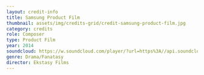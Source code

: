```yaml
---
layout: credit-info
title: Samsung Product Film
thumbnail: assets/img/credits-grid/credit-samsung-product-film.jpg
category: credits
role: Composer
type: Product Film
year: 2014
soundcloud: https://w.soundcloud.com/player/?url=https%3A//api.soundcloud.com/tracks/162794725&amp;color=ff5500&amp;auto_play=false&amp;hide_related=false&amp;show_comments=true&amp;show_user=false&amp;show_reposts=false
genre: Drama/Fanatasy
director: Ekstasy Films
---
```



